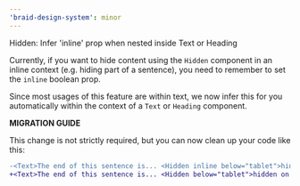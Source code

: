 ```yaml
---
'braid-design-system': minor
---
```


Hidden: Infer 'inline' prop when nested inside Text or Heading

Currently, if you want to hide content using the `Hidden` component in an inline context (e.g. hiding part of a sentence), you need to remember to set the `inline` boolean prop.

Since most usages of this feature are within text, we now infer this for you automatically within the context of a `Text` or `Heading` component.

**MIGRATION GUIDE**

This change is not strictly required, but you can now clean up your code like this:

```diff
-<Text>The end of this sentence is... <Hidden inline below="tablet">hidden on mobile.</Hidden>
+<Text>The end of this sentence is... <Hidden below="tablet">hidden on mobile.</Hidden>
```
